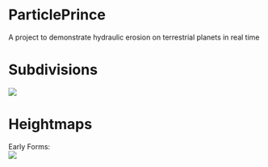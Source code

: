 # ParticlePrince
A project to demonstrate hydraulic erosion on terrestrial planets in real time

# Subdivisions
![](https://i.imgur.com/7B5kyHo.gif)

# Heightmaps

Early Forms:<br />
![](https://i.imgur.com/2LVsTer.gif)
